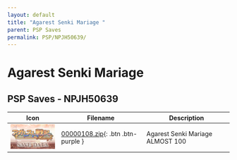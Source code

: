 ```yaml
---
layout: default
title: "Agarest Senki Mariage "
parent: PSP Saves
permalink: PSP/NPJH50639/
---
```

# Agarest Senki Mariage 

## PSP Saves - NPJH50639

| Icon | Filename | Description |
|------|----------|-------------|
| ![Agarest Senki Mariage ](ICON0.PNG) | [00000108.zip](00000108.zip){: .btn .btn-purple } | Agarest Senki Mariage ALMOST 100 |
